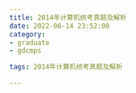 ```yaml
---
title: 2014年计算机统考真题及解析
date: 2022-06-14 23:52:00
category:
- graduate
- gdcmps

tags: 2014年计算机统考真题及解析

---
```


<script src="/assets/js/vendor/jquery-1.12.4.min.js"></script>
<script src="/assets/js/jquery/jquery.media.js"></script>

<div>
    <a id="media" style="width: 100%; " href="/images/graduate/cmp/2014年计算机统考真题及解析.pdf"></a>
</div>

<script type="text/javascript">
    $("#media").media({width:'100%', height:'900px'});
    console.log('完成')
</script>